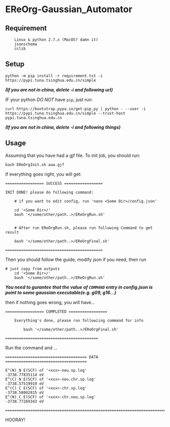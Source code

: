 # EReOrg-Gaussian_Automator
 
## Requirement
```
    Linux & python 2.7.x (MacOS? damn it)
    jsonschema
    cclib
```

## Setup
```
python -m pip install -r requirement.txt -i https://pypi.tuna.tsinghua.edu.cn/simple
```
***(If you are not in china, delete -i and following url)***

IF your python *DO NOT* have `pip`, just run:
```
curl https://bootstrap.pypa.io/get-pip.py | python - --user -i https://pypi.tuna.tsinghua.edu.cn/simple --trust-host pypi.tuna.tsinghua.edu.cn
```
***(If you are not in china, delete -i and following things)***

## Usage

Assuming that you have had a gjf file. To init job, you should run:
```
bash EReOrgInit.sh aaa.gjf
```

If everything goes right, you will get:
```
================= SUCCESS =================

INIT DONE! please do following command:

    # if you want to edit config, run 'nano <Some Dir>/config.json'

    cd '<Some Dir>/'
    bash '</some/other/path..>/EReOrgRun.sh'


    # After run EReOrgRun.sh, please run following Command to get result

    bash '</some/other/path..>/EReOrgFinal.sh'

===========================================
```

Then you should follow the guide, modify json if you need, then run 
```
# just copy from outputs
    cd '<Some Dir>/'
    bash '</some/other/path..>/EReOrgRun.sh'
```
***You need to gurantee that the value of `COMMAND` entry in config.json is point to some gaussian executable(e.g. g09, g16...)***

then if nothing goes wrong, you will have...
```
================= COMPLETED ================= 

    Everything's done, please run followiing command for info

        bash '</some/other/path..>/EReOrgFinal.sh'

=========================================
```

Run the command and ...
```
==================================== DATA ====================================

E^(N)_N E(SCF) of '<xxx>-neu.sp.log'                        -3738.77835114 eV
E^(C)_N E(SCF) of '<xxx>-neu.chr.sp.log'                    -3738.57519919 eV
E^(C)_C E(SCF) of '<xxx>-chr.sp.log'                        -3738.58002815 eV
E^(N)_C E(SCF) of '<xxx>-chr.neu.sp.log'                    -3738.77269343 eV

==============================================================================
```

HOORAY!